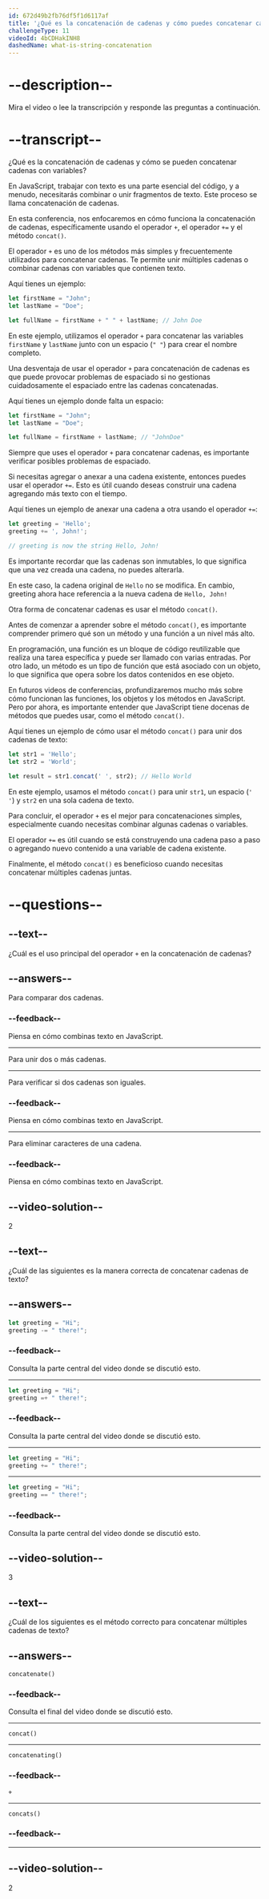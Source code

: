 ```yaml
---
id: 672d49b2fb76df5f1d6117af
title: '¿Qué es la concatenación de cadenas y cómo puedes concatenar cadenas con variables?'
challengeType: 11
videoId: 4bCDHakINH8
dashedName: what-is-string-concatenation
---
```


# --description--

Mira el video o lee la transcripción y responde las preguntas a continuación.

# --transcript--

¿Qué es la concatenación de cadenas y cómo se pueden concatenar cadenas con variables?

En JavaScript, trabajar con texto es una parte esencial del código, y a menudo, necesitarás combinar o unir fragmentos de texto. Este proceso se llama concatenación de cadenas.

En esta conferencia, nos enfocaremos en cómo funciona la concatenación de cadenas, específicamente usando el operador `+`, el operador `+=` y el método `concat()`.

El operador `+` es uno de los métodos más simples y frecuentemente utilizados para concatenar cadenas. Te permite unir múltiples cadenas o combinar cadenas con variables que contienen texto.

Aquí tienes un ejemplo:

```js
let firstName = "John";
let lastName = "Doe";

let fullName = firstName + " " + lastName; // John Doe
```

En este ejemplo, utilizamos el operador `+` para concatenar las variables `firstName` y `lastName` junto con un espacio (`" "`) para crear el nombre completo.

Una desventaja de usar el operador `+` para concatenación de cadenas es que puede provocar problemas de espaciado si no gestionas cuidadosamente el espaciado entre las cadenas concatenadas.

Aquí tienes un ejemplo donde falta un espacio:

```js
let firstName = "John";
let lastName = "Doe";

let fullName = firstName + lastName; // "JohnDoe"
```

Siempre que uses el operador `+` para concatenar cadenas, es importante verificar posibles problemas de espaciado.

Si necesitas agregar o anexar a una cadena existente, entonces puedes usar el operador `+=`. Esto es útil cuando deseas construir una cadena agregando más texto con el tiempo.

Aquí tienes un ejemplo de anexar una cadena a otra usando el operador `+=`:

```js
let greeting = 'Hello';
greeting += ', John!';

// greeting is now the string Hello, John!
```

Es importante recordar que las cadenas son inmutables, lo que significa que una vez creada una cadena, no puedes alterarla.

En este caso, la cadena original de `Hello` no se modifica. En cambio, greeting ahora hace referencia a la nueva cadena de `Hello, John!`

Otra forma de concatenar cadenas es usar el método `concat()`.

Antes de comenzar a aprender sobre el método `concat()`, es importante comprender primero qué son un método y una función a un nivel más alto.

En programación, una función es un bloque de código reutilizable que realiza una tarea específica y puede ser llamado con varias entradas. Por otro lado, un método es un tipo de función que está asociado con un objeto, lo que significa que opera sobre los datos contenidos en ese objeto.

En futuros videos de conferencias, profundizaremos mucho más sobre cómo funcionan las funciones, los objetos y los métodos en JavaScript. Pero por ahora, es importante entender que JavaScript tiene docenas de métodos que puedes usar, como el método `concat()`.

Aquí tienes un ejemplo de cómo usar el método `concat()` para unir dos cadenas de texto:

```js
let str1 = 'Hello';
let str2 = 'World';

let result = str1.concat(' ', str2); // Hello World
```

En este ejemplo, usamos el método `concat()` para unir `str1`, un espacio (`' '`) y `str2` en una sola cadena de texto.

Para concluir, el operador `+` es el mejor para concatenaciones simples, especialmente cuando necesitas combinar algunas cadenas o variables.

El operador `+=` es útil cuando se está construyendo una cadena paso a paso o agregando nuevo contenido a una variable de cadena existente.

Finalmente, el método `concat()` es beneficioso cuando necesitas concatenar múltiples cadenas juntas.

# --questions--

## --text--

¿Cuál es el uso principal del operador `+` en la concatenación de cadenas?

## --answers--

Para comparar dos cadenas.

### --feedback--

Piensa en cómo combinas texto en JavaScript.

---

Para unir dos o más cadenas.

---

Para verificar si dos cadenas son iguales.

### --feedback--

Piensa en cómo combinas texto en JavaScript.

---

Para eliminar caracteres de una cadena.

### --feedback--

Piensa en cómo combinas texto en JavaScript.

## --video-solution--

2

## --text--

¿Cuál de las siguientes es la manera correcta de concatenar cadenas de texto?

## --answers--

```js
let greeting = "Hi";
greeting -= " there!";
```

### --feedback--

Consulta la parte central del video donde se discutió esto.

---

```js
let greeting = "Hi";
greeting =+ " there!";
```

### --feedback--

Consulta la parte central del video donde se discutió esto.

---

```js
let greeting = "Hi";
greeting += " there!";
```

---

```js
let greeting = "Hi";
greeting == " there!";
```

### --feedback--

Consulta la parte central del video donde se discutió esto.

## --video-solution--

3

## --text--

¿Cuál de los siguientes es el método correcto para concatenar múltiples cadenas de texto?


## --answers--

`concatenate()`

### --feedback--

Consulta el final del video donde se discutió esto.

---

`concat()`

---

`concatenating()`

### --feedback--

`+`

---

`concats()`

### --feedback--

____

## --video-solution--

2
